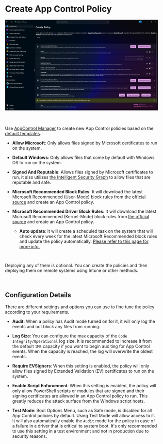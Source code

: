 # Create App Control Policy

<div align="center">

<img src="https://raw.githubusercontent.com/HotCakeX/.github/refs/heads/main/Pictures/PNG%20and%20JPG/AppControl%20Manager%20page%20screenshots/Create%20Policy.png" alt="AppControl Manager Application's Create App Control Policy Page">

</div>

<br>

<br>

Use [AppControl Manager](https://github.com/HotCakeX/Harden-Windows-Security/wiki/AppControl-Manager) to create new App Control policies based on the [default templates](https://learn.microsoft.com/en-us/windows/security/application-security/application-control/app-control-for-business/design/example-appcontrol-base-policies).

* **Allow Microsoft**: Only allows files signed by Microsoft certificates to run on the system.

* **Default Windows**: Only allows files that come by default with Windows OS to run on the system.

* **Signed And Reputable**: Allows files signed by Microsoft certificates to run, it also utilizes [the Intelligent Security Graph](https://learn.microsoft.com/en-us/windows/security/application-security/application-control/app-control-for-business/design/use-appcontrol-with-intelligent-security-graph) to allow files that are reputable and safe.

* **Microsoft Recommended Block Rules**: It will download the latest Microsoft Recommended (User-Mode) block rules from [the official source](https://learn.microsoft.com/en-us/windows/security/application-security/application-control/app-control-for-business/design/applications-that-can-bypass-appcontrol) and create an App Control policy.

* **Microsoft Recommended Driver Block Rules**: It will download the latest Microsoft Recommended (Kernel-Mode) block rules from [the official source](https://learn.microsoft.com/en-us/windows/security/application-security/application-control/app-control-for-business/design/microsoft-recommended-driver-block-rules) and create an App Control policy.

   * **Auto update**: It will create a scheduled task on the system that will check every week for the latest Microsoft Recommended block rules and update the policy automatically. [Please refer to this page for more info.](https://github.com/HotCakeX/Harden-Windows-Security/wiki/Fast-and-Automatic-Microsoft-Recommended-Driver-Block-Rules-updates)

<br>

Deploying any of them is optional. You can create the policies and then deploying them on remote systems using Intune or other methods.

<br>

## Configuration Details

There are different settings and options you can use to fine tune the policy according to your requirements.

* **Audit**: When a policy has Audit mode turned on for it, it will only log the events and not block any files from running.

* **Log Size**: You can configure the max capacity of the `Code Integrity/Operational` log size. It is recommended to increase it from the default `1MB` capacity if you want to begin auditing for App Control events. When the capacity is reached, the log will overwrite the oldest events.

* **Require EVSigners**: When this setting is enabled, the policy will only allow files signed by Extended Validation (EV) certificates to run on the system.

* **Enable Script Enforcement**: When this setting is enabled, the policy will only allow PowerShell scripts or modules that are signed and their signing certificates are allowed in an App Control policy to run. This greatly reduces the attack surface from the Windows script hosts.

* **Test Mode**: Boot Options Menu, such as Safe mode, is disabled for all App Control policies by default. Using Test Mode will allow access to it. It will also automatically enable the `Audit` mode for the policy in case of a failure in a driver that is critical to system boot. It's only recommended to use this setting in a test environment and not in production due to security reasons.

<br>
